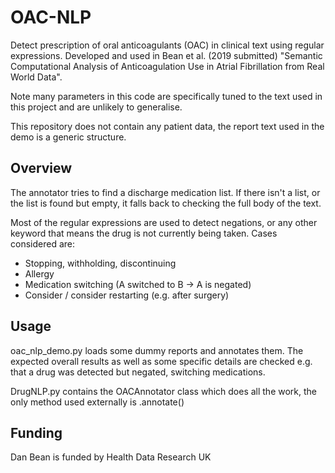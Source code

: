 # OAC-NLP

Detect prescription of oral anticoagulants (OAC) in clinical text using regular expressions. Developed and used in Bean et al. (2019 submitted) "Semantic Computational Analysis of Anticoagulation Use in Atrial Fibrillation from Real World Data".

Note many parameters in this code are specifically tuned to the text used in this project and are unlikely to generalise. 

This repository does not contain any patient data, the report text used in the demo is a generic structure. 

## Overview
The annotator tries to find a discharge medication list. If there isn't a list, or the list is found but empty, it falls back to checking the full body of the text. 

Most of the regular expressions are used to detect negations, or any other keyword that means the drug is not currently being taken. Cases considered are:

* Stopping, withholding, discontinuing
* Allergy
* Medication switching (A switched to B -> A is negated)
* Consider / consider restarting (e.g. after surgery)

## Usage
oac_nlp_demo.py loads some dummy reports and annotates them. The expected overall results as well as some specific details are checked e.g. that a drug was detected but negated, switching medications. 

DrugNLP.py contains the OACAnnotator class which does all the work, the only method used externally is .annotate()

## Funding
Dan Bean is funded by Health Data Research UK